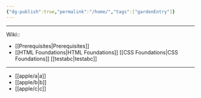 ```yaml
---
{"dg-publish":true,"permalink":"/home/","tags":["gardenEntry"]}
---
```




---
Wiki:: 
- [[Prerequisites\|Prerequisites]]
- [[HTML Foundations\|HTML Foundations]]
[[CSS Foundations\|CSS Foundations]]
[[testabc\|testabc]]

---
- [[apple/a\|a]]
- [[apple/b\|b]]
- [[apple/c\|c]]






